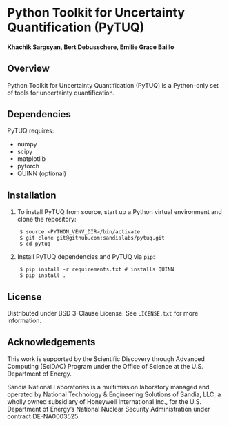 # Python Toolkit for Uncertainty Quantification (PyTUQ)

#### Khachik Sargsyan, Bert Debusschere, Emilie Grace Baillo

## Overview

Python Toolkit for Uncertainty Quantification (PyTUQ) is a Python-only set of tools for uncertainty quantification.

## Dependencies
PyTUQ requires:
* numpy
* scipy
* matplotlib
* pytorch
* QUINN (optional)

## Installation
1. To install PyTUQ from source, start up a Python virtual environment and clone the repository:
```
    $ source <PYTHON_VENV_DIR>/bin/activate
    $ git clone git@github.com:sandialabs/pytuq.git
    $ cd pytuq
```
2. Install PyTUQ dependencies and PyTUQ via `pip`:
```
    $ pip install -r requirements.txt # installs QUINN
    $ pip install .  
```

## License
Distributed under BSD 3-Clause License. See `LICENSE.txt` for more information.

## Acknowledgements
This work is supported by the Scientific Discovery through Advanced Computing (SciDAC) Program under the Office of Science at the U.S. Department of Energy. 

Sandia National Laboratories is a multimission laboratory managed and operated by National Technology & Engineering Solutions of Sandia, LLC, a wholly owned subsidiary of Honeywell International Inc., for the U.S. Department of Energy’s National Nuclear Security Administration under contract DE-NA0003525.
